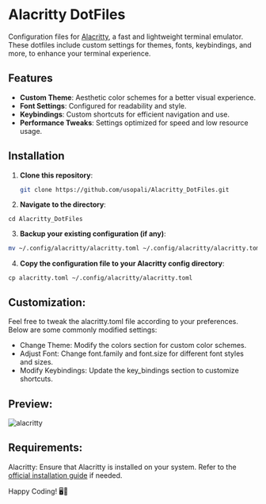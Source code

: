 # Alacritty DotFiles

Configuration files for [Alacritty](https://github.com/alacritty/alacritty), a fast and lightweight terminal emulator. These dotfiles include custom settings for themes, fonts, keybindings, and more, to enhance your terminal experience.

## Features

- **Custom Theme**: Aesthetic color schemes for a better visual experience.
- **Font Settings**: Configured for readability and style.
- **Keybindings**: Custom shortcuts for efficient navigation and use.
- **Performance Tweaks**: Settings optimized for speed and low resource usage.

## Installation

1. **Clone this repository**:

   ```bash
   git clone https://github.com/usopali/Alacritty_DotFiles.git

2.  **Navigate to the directory**:
   ```
cd Alacritty_DotFiles
```
3. **Backup your existing configuration (if any)**:
```bash
mv ~/.config/alacritty/alacritty.toml ~/.config/alacritty/alacritty.toml
```
4. **Copy the configuration file to your Alacritty config directory**:
```
cp alacritty.toml ~/.config/alacritty/alacritty.toml
```


## Customization:

Feel free to tweak the alacritty.toml file according to your preferences. Below are some commonly modified settings:

- Change Theme: Modify the colors section for custom color schemes.
- Adjust Font: Change font.family and font.size for different font styles and sizes.
- Modify Keybindings: Update the key_bindings section to customize shortcuts.


## Preview:
![alacritty]()


## Requirements:

Alacritty: Ensure that Alacritty is installed on your system. Refer to the [official installation guide](https://github.com/alacritty/alacritty/blob/master/INSTALL.md) if needed.



Happy Coding! 🖥️🚀


